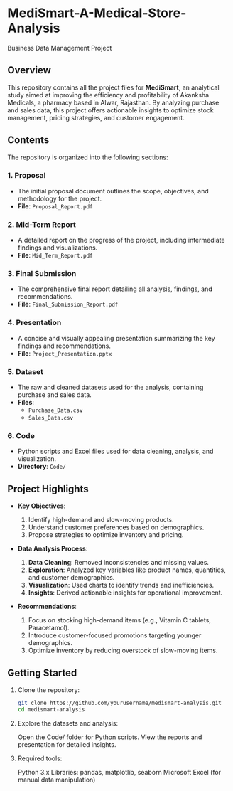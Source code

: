# MediSmart-A-Medical-Store-Analysis
Business Data Management Project

## Overview
This repository contains all the project files for **MediSmart**, an analytical study aimed at improving the efficiency and profitability of Akanksha Medicals, a pharmacy based in Alwar, Rajasthan. By analyzing purchase and sales data, this project offers actionable insights to optimize stock management, pricing strategies, and customer engagement.

## Contents
The repository is organized into the following sections:

### 1. **Proposal**
- The initial proposal document outlines the scope, objectives, and methodology for the project.
- **File**: `Proposal_Report.pdf`

### 2. **Mid-Term Report**
- A detailed report on the progress of the project, including intermediate findings and visualizations.
- **File**: `Mid_Term_Report.pdf`

### 3. **Final Submission**
- The comprehensive final report detailing all analysis, findings, and recommendations.
- **File**: `Final_Submission_Report.pdf`

### 4. **Presentation**
- A concise and visually appealing presentation summarizing the key findings and recommendations.
- **File**: `Project_Presentation.pptx`

### 5. **Dataset**
- The raw and cleaned datasets used for the analysis, containing purchase and sales data.
- **Files**: 
  - `Purchase_Data.csv`
  - `Sales_Data.csv`

### 6. **Code**
- Python scripts and Excel files used for data cleaning, analysis, and visualization.
- **Directory**: `Code/`

## Project Highlights
- **Key Objectives**:
  1. Identify high-demand and slow-moving products.
  2. Understand customer preferences based on demographics.
  3. Propose strategies to optimize inventory and pricing.

- **Data Analysis Process**:
  1. **Data Cleaning**: Removed inconsistencies and missing values.
  2. **Exploration**: Analyzed key variables like product names, quantities, and customer demographics.
  3. **Visualization**: Used charts to identify trends and inefficiencies.
  4. **Insights**: Derived actionable insights for operational improvement.

- **Recommendations**:
  1. Focus on stocking high-demand items (e.g., Vitamin C tablets, Paracetamol).
  2. Introduce customer-focused promotions targeting younger demographics.
  3. Optimize inventory by reducing overstock of slow-moving items.

## Getting Started
1. Clone the repository:
   ```bash
   git clone https://github.com/yourusername/medismart-analysis.git
   cd medismart-analysis

 2.  Explore the datasets and analysis:

      Open the Code/ folder for Python scripts.
      View the reports and presentation for detailed insights.

3.  Required tools:

      Python 3.x
      Libraries: pandas, matplotlib, seaborn
      Microsoft Excel (for manual data manipulation)
